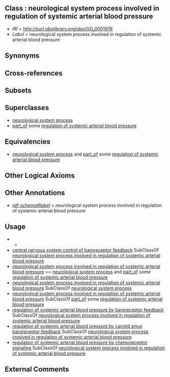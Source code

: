 
## Class : neurological system process involved in regulation of systemic arterial blood pressure

 * *IRI* = http://purl.obolibrary.org/obo/GO_0001976
 * *Label* = neurological system process involved in regulation of systemic arterial blood pressure

## Synonyms


## Cross-references


## Subsets


## Superclasses

 * [neurological system process](../../GO/77/GO_0050877.md)
 * [part_of](../../BFO/50/BFO_0000050.md) some [regulation of systemic arterial blood pressure](../../GO/73/GO_0003073.md)

## Equivalencies

 * [neurological system process](../../GO/77/GO_0050877.md) and [part_of](../../BFO/50/BFO_0000050.md) some [regulation of systemic arterial blood pressure](../../GO/73/GO_0003073.md)

## Other Logical Axioms


## Other Annotations

 * *[rdf-schema#label](../../el/rdf-schema#label.md)* = neurological system process involved in regulation of systemic arterial blood pressure

## Usage

 * -
 * [central nervous system control of baroreceptor feedback](../../GO/19/GO_0003019.md) SubClassOf [neurological system process involved in regulation of systemic arterial blood pressure](../../GO/76/GO_0001976.md)
 * [neurological system process involved in regulation of systemic arterial blood pressure](../../GO/76/GO_0001976.md) == [neurological system process](../../GO/77/GO_0050877.md) and [part_of](../../BFO/50/BFO_0000050.md) some [regulation of systemic arterial blood pressure](../../GO/73/GO_0003073.md)
 * [neurological system process involved in regulation of systemic arterial blood pressure](../../GO/76/GO_0001976.md) SubClassOf [neurological system process](../../GO/77/GO_0050877.md)
 * [neurological system process involved in regulation of systemic arterial blood pressure](../../GO/76/GO_0001976.md) SubClassOf [part_of](../../BFO/50/BFO_0000050.md) some [regulation of systemic arterial blood pressure](../../GO/73/GO_0003073.md)
 * [regulation of systemic arterial blood pressure by baroreceptor feedback](../../GO/25/GO_0003025.md) SubClassOf [neurological system process involved in regulation of systemic arterial blood pressure](../../GO/76/GO_0001976.md)
 * [regulation of systemic arterial blood pressure by carotid sinus baroreceptor feedback](../../GO/78/GO_0001978.md) SubClassOf [neurological system process involved in regulation of systemic arterial blood pressure](../../GO/76/GO_0001976.md)
 * [regulation of systemic arterial blood pressure by chemoreceptor signaling](../../GO/79/GO_0001979.md) SubClassOf [neurological system process involved in regulation of systemic arterial blood pressure](../../GO/76/GO_0001976.md)

## External Comments

